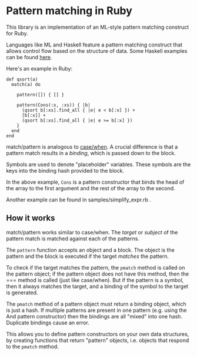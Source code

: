 Pattern matching in Ruby
========================

This library is an implementation of an ML-style pattern matching
construct for Ruby.

Languages like ML and Haskell feature a pattern matching construct
that allows control flow based on the structure of data.  Some Haskell
examples can be found [here](http://www.haskell.org/tutorial/patterns.html).

Here's an example in Ruby:

    def qsort(a)
      match(a) do

        pattern([]) { [] }

        pattern(Cons(:x, :xs)) { |b| 
          (qsort b[:xs].find_all { |e| e < b[:x] }) +
          [b[:x]] + 
          (qsort b[:xs].find_all { |e| e >= b[:x] })
        }
      end  
    end

match/pattern is analogous to
[case/when](http://www.ruby-doc.org/docs/ProgrammingRuby/html/tut_expressions.html#S5).
A crucial difference is that a pattern match results in a
_binding_, which is passed down to the block.

Symbols are used to denote "placeholder" variables.  These symbols are
the keys into the binding hash provided to the block.

In the above example, `Cons` is a pattern constructor that binds the
head of the array to the first argument and the rest of the array to
the second.

Another example can be found in samples/simplify_expr.rb .


How it works
------------

match/pattern works similar to case/when.  The _target_ or _subject_
of the pattern match is matched against each of the patterns.

The `pattern` function accepts an object and a block.  The object is
the pattern and the block is executed if the target _matches_ the
pattern.

To check if the target matches the pattern, the `pmatch` method is
called on the pattern object; if the pattern object does not have this
method, then the === method is called (just like case/when).  But if
the pattern is a symbol, then it always matches the target, and a
binding of the symbol to the target is generated.

The `pmatch` method of a pattern object must return a binding object,
which is just a hash.  If multiple patterns are present in one pattern
(e.g. using the And pattern constructor) then the bindings are all
"mixed" into one hash.  Duplicate bindings cause an error.

This allows you to define pattern constructors on your own data
structures, by creating functions that return "pattern" objects,
i.e. objects that respond to the `pmatch` method.

